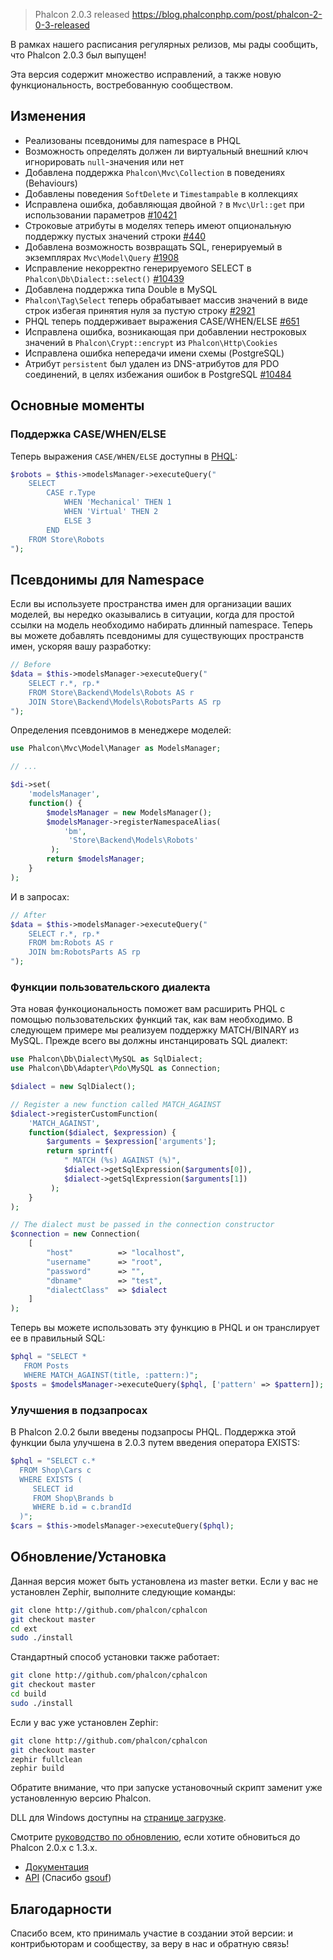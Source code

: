 >Phalcon 2.0.3 released
https://blog.phalconphp.com/post/phalcon-2-0-3-released


В рамках нашего расписания регулярных релизов, мы рады сообщить, что Phalcon 2.0.3 был выпущен!

Эта версия содержит множество исправлений, а также новую функциональность, востребованную сообществом.

## Изменения

* Реализованы псевдонимы для namespace в PHQL
* Возможность определять должен ли виртуальный внешний ключ игнорировать `null`-значения или нет
* Добавлена поддержка `Phalcon\Mvc\Collection` в поведениях (Behaviours)
* Добавлены поведения `SoftDelete` и `Timestampable` в коллекциях
* Исправлена ошибка, добавляющая двойной `?` в `Mvc\Url::get` при использовании параметров [#10421](https://github.com/phalcon/cphalcon/issues/10421)
* Строковые атрибуты в моделях теперь имеют опциональную поддержку пустых значений строки [#440](https://github.com/phalcon/cphalcon/issues/440)
* Добавлена возможность возвращать SQL, генерируемый в экземплярах `Mvc\Model\Query` [#1908](https://github.com/phalcon/cphalcon/issues/1908)
* Исправление некорректно генерируемого SELECT в `Phalcon\Db\Dialect::select()` [#10439](https://github.com/phalcon/cphalcon/issues/10439)
* Добавлена поддержка типа Double в MySQL
* `Phalcon\Tag\Select` теперь обрабатывает массив значений в виде строк избегая принятия нуля за пустую строку [#2921](https://github.com/phalcon/cphalcon/issues/2921)
* PHQL теперь поддерживает выражения CASE/WHEN/ELSE [#651](https://github.com/phalcon/cphalcon/issues/651)
* Исправлена ошибка, возникающая при добавлении нестроковых значений в `Phalcon\Crypt::encrypt` из `Phalcon\Http\Cookies`
* Исправлена ошибка непередачи имени схемы (PostgreSQL)
* Атрибут `persistent` был удален из DNS-атрибутов для PDO соединений, в целях избежания ошибок в PostgreSQL [#10484](https://github.com/phalcon/cphalcon/issues/10484)

## Основные моменты

### Поддержка CASE/WHEN/ELSE

Теперь выражения `CASE/WHEN/ELSE` доступны в [PHQL](https://docs.phalconphp.com/en/latest/reference/phql.html):

```php
$robots = $this->modelsManager->executeQuery("
    SELECT 
        CASE r.Type
            WHEN 'Mechanical' THEN 1
            WHEN 'Virtual' THEN 2
            ELSE 3
        END 
    FROM Store\Robots
");
```

## Псевдонимы для Namespace

Если вы используете пространства имен для организации ваших моделей, вы нередко оказывались в ситуации, когда для простой ссылки на модель необходимо набирать длинный namespace. Теперь вы можете добавлять псевдонимы для существующих пространств имен, ускоряя вашу разработку:

```php
// Before
$data = $this->modelsManager->executeQuery("
    SELECT r.*, rp.*
    FROM Store\Backend\Models\Robots AS r
    JOIN Store\Backend\Models\RobotsParts AS rp
");
```

Определения псевдонимов в менеджере моделей:

```php
use Phalcon\Mvc\Model\Manager as ModelsManager;

// ...

$di->set(
    'modelsManager', 
    function() {
        $modelsManager = new ModelsManager();
        $modelsManager->registerNamespaceAlias(
            'bm',
             'Store\Backend\Models\Robots'
         );
        return $modelsManager;
    }
);
```

И в запросах:

```php
// After
$data = $this->modelsManager->executeQuery("
    SELECT r.*, rp.*
    FROM bm:Robots AS r
    JOIN bm:RobotsParts AS rp
");
```

### Функции пользовательского диалекта

Эта новая функоциональность поможет вам расширить PHQL с помощью пользовательских функций так, как вам необходимо. В следующем примере мы реализуем поддержку MATCH/BINARY из MySQL. Прежде всего вы должны инстанцировать SQL диалект:

```php
use Phalcon\Db\Dialect\MySQL as SqlDialect;
use Phalcon\Db\Adapter\Pdo\MySQL as Connection;

$dialect = new SqlDialect();

// Register a new function called MATCH_AGAINST
$dialect->registerCustomFunction(
    'MATCH_AGAINST', 
    function($dialect, $expression) {
        $arguments = $expression['arguments'];
        return sprintf(
            " MATCH (%s) AGAINST (%)",
            $dialect->getSqlExpression($arguments[0]),
            $dialect->getSqlExpression($arguments[1])
         );
    }
);

// The dialect must be passed in the connection constructor
$connection = new Connection(
    [
        "host"          => "localhost",
        "username"      => "root",
        "password"      => "",
        "dbname"        => "test",
        "dialectClass"  => $dialect
    ]
);
```

Теперь вы можете использовать эту функцию в PHQL и он транслирует ее в правильный SQL:

```php
$phql = "SELECT * 
   FROM Posts 
   WHERE MATCH_AGAINST(title, :pattern:)";
$posts = $modelsManager->executeQuery($phql, ['pattern' => $pattern]);
```

### Улучшения в подзапросах

В Phalcon 2.0.2 были введены подзапросы PHQL. Поддержка этой функции была улучшена в 2.0.3 путем введения оператора EXISTS:

```php
$phql = "SELECT c.* 
  FROM Shop\Cars c
  WHERE EXISTS (
     SELECT id 
     FROM Shop\Brands b 
     WHERE b.id = c.brandId
  )";
$cars = $this->modelsManager->executeQuery($phql);
```

## Обновление/Установка

Данная версия может быть установлена из master ветки. Если у вас не установлен Zephir, выполните следующие команды:

```bash
git clone http://github.com/phalcon/cphalcon
git checkout master
cd ext
sudo ./install
```

Стандартный способ установки также работает:

```bash
git clone http://github.com/phalcon/cphalcon
git checkout master
cd build
sudo ./install
```

Если у вас уже установлен Zephir:

```bash
git clone http://github.com/phalcon/cphalcon
git checkout master
zephir fullclean
zephir build
```

Обратите внимание, что при запуске установочный скрипт заменит уже установленную версию Phalcon.

DLL для Windows доступны на [странице загрузке](http://phalconphp.com/en/download/windows).

Смотрите [руководство по обновлению](https://blog.phalconphp.com/post/guide-upgrading-to-phalcon-2), если хотите обновиться до Phalcon 2.0.x с 1.3.x.

*   [Документация](https://docs.phalconphp.com)
*   [API](https://api.phalconphp.com/) (Спасибо [gsouf](https://github.com/gsouf))

## Благодарности

Спасибо всем, кто принималь участие в создании этой версии: и контрибьюторам и сообществу, за веру в нас и обратную связь!